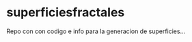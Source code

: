 superficiesfractales
====================
Repo con con codigo e info para la generacion de superficies...
